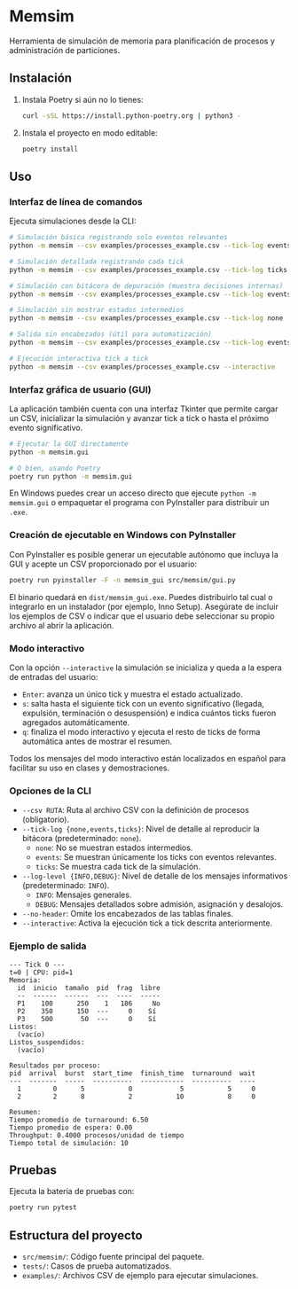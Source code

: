 # Memsim

Herramienta de simulación de memoria para planificación de procesos y administración de particiones.

## Instalación

1. Instala Poetry si aún no lo tienes:
   ```bash
   curl -sSL https://install.python-poetry.org | python3 -
   ```

2. Instala el proyecto en modo editable:
   ```bash
   poetry install
   ```

## Uso

### Interfaz de línea de comandos

Ejecuta simulaciones desde la CLI:

```bash
# Simulación básica registrando solo eventos relevantes
python -m memsim --csv examples/processes_example.csv --tick-log events

# Simulación detallada registrando cada tick
python -m memsim --csv examples/processes_example.csv --tick-log ticks

# Simulación con bitácora de depuración (muestra decisiones internas)
python -m memsim --csv examples/processes_example.csv --tick-log events --log-level DEBUG

# Simulación sin mostrar estados intermedios
python -m memsim --csv examples/processes_example.csv --tick-log none

# Salida sin encabezados (útil para automatización)
python -m memsim --csv examples/processes_example.csv --tick-log events --no-header

# Ejecución interactiva tick a tick
python -m memsim --csv examples/processes_example.csv --interactive
```

### Interfaz gráfica de usuario (GUI)

La aplicación también cuenta con una interfaz Tkinter que permite cargar un CSV, inicializar la simulación y avanzar tick a tick o hasta el próximo evento significativo.

```bash
# Ejecutar la GUI directamente
python -m memsim.gui

# O bien, usando Poetry
poetry run python -m memsim.gui
```

En Windows puedes crear un acceso directo que ejecute `python -m memsim.gui` o empaquetar el programa con PyInstaller para distribuir un `.exe`.

### Creación de ejecutable en Windows con PyInstaller

Con PyInstaller es posible generar un ejecutable autónomo que incluya la GUI y acepte un CSV proporcionado por el usuario:

```bash
poetry run pyinstaller -F -n memsim_gui src/memsim/gui.py
```

El binario quedará en `dist/memsim_gui.exe`. Puedes distribuirlo tal cual o integrarlo en un instalador (por ejemplo, Inno Setup). Asegúrate de incluir los ejemplos de CSV o indicar que el usuario debe seleccionar su propio archivo al abrir la aplicación.

### Modo interactivo

Con la opción `--interactive` la simulación se inicializa y queda a la espera de entradas del usuario:

- `Enter`: avanza un único tick y muestra el estado actualizado.
- `s`: salta hasta el siguiente tick con un evento significativo (llegada, expulsión, terminación o desuspensión) e indica cuántos ticks fueron agregados automáticamente.
- `q`: finaliza el modo interactivo y ejecuta el resto de ticks de forma automática antes de mostrar el resumen.

Todos los mensajes del modo interactivo están localizados en español para facilitar su uso en clases y demostraciones.

### Opciones de la CLI

- `--csv RUTA`: Ruta al archivo CSV con la definición de procesos (obligatorio).
- `--tick-log {none,events,ticks}`: Nivel de detalle al reproducir la bitácora (predeterminado: `none`).
  - `none`: No se muestran estados intermedios.
  - `events`: Se muestran únicamente los ticks con eventos relevantes.
  - `ticks`: Se muestra cada tick de la simulación.
- `--log-level {INFO,DEBUG}`: Nivel de detalle de los mensajes informativos (predeterminado: `INFO`).
  - `INFO`: Mensajes generales.
  - `DEBUG`: Mensajes detallados sobre admisión, asignación y desalojos.
- `--no-header`: Omite los encabezados de las tablas finales.
- `--interactive`: Activa la ejecución tick a tick descrita anteriormente.

### Ejemplo de salida

```
--- Tick 0 ---
t=0 | CPU: pid=1
Memoria:
  id  inicio  tamaño  pid  frag  libre
  --  ------  ------  ---  ----  -----
  P1    100      250    1   186     No
  P2    350      150  ---     0    Sí
  P3    500       50  ---     0    Sí
Listos:
  (vacío)
Listos_suspendidos:
  (vacío)

Resultados por proceso:
pid  arrival  burst  start_time  finish_time  turnaround  wait
---  -------  -----  ----------  -----------  ----------  ----
  1        0      5           0            5           5     0
  2        2      8           2           10           8     0

Resumen:
Tiempo promedio de turnaround: 6.50
Tiempo promedio de espera: 0.00
Throughput: 0.4000 procesos/unidad de tiempo
Tiempo total de simulación: 10
```

## Pruebas

Ejecuta la batería de pruebas con:
```bash
poetry run pytest
```

## Estructura del proyecto

- `src/memsim/`: Código fuente principal del paquete.
- `tests/`: Casos de prueba automatizados.
- `examples/`: Archivos CSV de ejemplo para ejecutar simulaciones.
